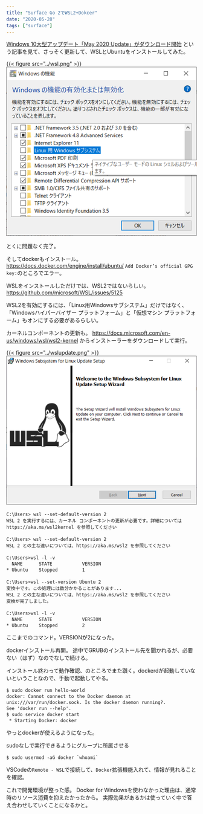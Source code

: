 ```yaml
---
title: "Surface Go 2でWSL2+Dokcer"
date: "2020-05-28"
tags: ["surface"]
---
```


[Windows 10大型アップデート「May 2020 Update」がダウンロード開始](https://pc.watch.impress.co.jp/docs/news/1255256.html) という記事を見て、さっそく更新して、WSLとUbuntuをインストールしてみた。

{{< figure src="../wsl.png" >}}
![](./wsl.png)

とくに問題なく完了。

そしてdockerもインストール。
https://docs.docker.com/engine/install/ubuntu/
`Add Docker’s official GPG key:`のところでエラー。

WSLをインストールしただけでは、WSL2ではないらしい。
https://github.com/microsoft/WSL/issues/5125

WSL2を有効にするには、「Linux用Windowsサブシステム」だけではなく、「Windowsハイパーバイザー プラットフォーム」と「仮想マシン プラットフォーム」もオンにする必要があるらしい。

カーネルコンポーネントの更新も。
https://docs.microsoft.com/en-us/windows/wsl/wsl2-kernel からインストーラーをダウンロードして実行。

{{< figure src="../wslupdate.png" >}}
![](./wslupdate.png)

```
C:\Users> wsl --set-default-version 2
WSL 2 を実行するには、カーネル コンポーネントの更新が必要です。詳細については https://aka.ms/wsl2kernel を参照してください

C:\Users> wsl --set-default-version 2
WSL 2 との主な違いについては、https://aka.ms/wsl2 を参照してください

C:\Users>wsl -l -v
  NAME      STATE           VERSION
* Ubuntu    Stopped         1

C:\Users>wsl --set-version Ubuntu 2
変換中です。この処理には数分かかることがあります...
WSL 2 との主な違いについては、https://aka.ms/wsl2 を参照してください
変換が完了しました。

C:\Users>wsl -l -v
  NAME      STATE           VERSION
* Ubuntu    Stopped         2
```
ここまでのコマンド。VERSIONが2になった。

dockerインストール再開。
途中でGRUBのインストール先を聞かれるが、必要ない（はず）なのでなしで続ける。

インストール終わって動作確認、のところでまた躓く。dockerdが起動していないということなので、手動で起動してやる。
```
$ sudo docker run hello-world
docker: Cannot connect to the Docker daemon at unix:///var/run/docker.sock. Is the docker daemon running?.
See 'docker run --help'.
$ sudo service docker start
 * Starting Docker: docker  
```
やっとdockerが使えるようになった。

sudoなしで実行できるようにグループに所属させる
```
$ sudo usermod -aG docker `whoami`
```

VSCodeの`Remote - WSL`で接続して、`Docker`拡張機能入れて、情報が見れることを確認。

これで開発環境が整った感。
Docker for Windowsを使わなかった理由は、通常時のリソース消費を抑えたかったから。
実際効果があるかは使っていく中で答え合わせしていくことになるかと。
